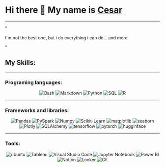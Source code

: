 # **Hi there 👋 My name is [Cesar](https://www.linkedin.com/in/cesardleonesm/)**
***

"

I'm not the best one, but i do everything i can do... and more

"

## My Skills:

***

### Programing languages:
<p align="center">
<img alt="Bash" src="https://img.shields.io/badge/Bash-121011.svg?logo=gnu-bash&logoColor=white"></a>
<img alt="Markdown" src="https://img.shields.io/badge/Markdown-000000.svg?logo=markdown"></a>
<img alt="Python" src="https://img.shields.io/badge/Python-14354C.svg?logo=python&logoColor=white"></a>
<img alt="SQL" src="https://custom-icon-badges.demolab.com/badge/SQL-025E8C.svg?logo=database&logoColor=white"></a>
<img alt="R" src="https://custom-icon-badges.demolab.com/badge/R-4b4b4b.svg?logo=r&logoColor=white"></a>
</p>

***

### Frameworks and libraries:
<p align="center">
<img alt="Pandas" src="https://img.shields.io/badge/Pandas-1f00b9.svg?logo=pandas&logoColor=white"></a>
<img alt="PySpark" src="https://img.shields.io/badge/PySpark-ff943e.svg?logo=apachespark&logoColor=white"></a>
<img alt="Numpy" src="https://img.shields.io/badge/Numpy-31a2ff.svg?logo=numpy&logoColor=white"></a>
<img alt="Scikit-Learn" src="https://img.shields.io/badge/Scikit-learn-92ceff.svg?logo=scikitlearn&logoColor=orange"></a>
<img alt="matplotlib" src="https://custom-icon-badges.demolab.com/badge/Matplotlib-ffd569.svg?logo=matplotlib&logoColor=white"></a>
<img alt="seaborn" src="https://custom-icon-badges.demolab.com/badge/SeaBorn-1436b2.svg?logo=seaborn&logoColor=white"></a>
<img alt="Plotly" src="https://custom-icon-badges.demolab.com/badge/Plotly-8b8b8b.svg?logo=plotly&logoColor=white"></a>
<img alt="SQLAlchemy" src="https://img.shields.io/badge/SQLAlchemy-941313.svg?logo=sqlalchemy&logoColor=white"></a>
<img alt="tensorflow" src="https://custom-icon-badges.demolab.com/badge/TensorFlow-343434.svg?logo=tensorflow&logoColor=orange"></a>
<img alt="pytorch" src="https://custom-icon-badges.demolab.com/badge/Pytorch-343434.svg?logo=pytorch"></a>
<img alt="hugginface" src="https://custom-icon-badges.demolab.com/badge/Hugging%20Face-ff7100.svg?logo=huggingface"></a>

</p>

***

### Tools:
<p align="center">
<img alt="ubuntu" src="https://img.shields.io/badge/Ubuntu-E95420.svg?logo=ubuntu&logoColor=white"></a>
<img alt="Tableau" src="https://custom-icon-badges.demolab.com/badge/Tableau-fca549.svg?logo=simpleicons-team-simple-tableau&logoColor=white"></a>
<img alt="Visual Studio Code" src="https://custom-icon-badges.demolab.com/badge/Visual%20Studio%20Code-0078d7.svg?logo=vscode-23232"></a>
<img alt="Jupyter Notebook" src="https://custom-icon-badges.demolab.com/badge/Jupyter%20Notebook-8c8c8c.svg?logo=Jupyter"></a>
<img alt="Power BI" src="https://custom-icon-badges.demolab.com/badge/Power%20BI-ffc800.svg?logo=powerbi&logoColor=white"></a>
<img alt="Notion" src="https://custom-icon-badges.demolab.com/badge/Notion-0b0b0b.svg?logo=notion&logoColor=white"></a>
<img alt="Looker" src="https://custom-icon-badges.demolab.com/badge/Looker%20Studio-003aff.svg?logo=lookerstudio&logoColor=white"></a>
<img alt="Git" src="https://custom-icon-badges.demolab.com/badge/Git-ff7100.svg?logo=git&logoColor=white"></a>


</p>
























